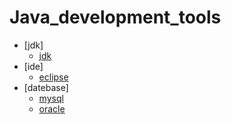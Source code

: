 # Java_development_tools

* [jdk]
	* [jdk](https://www.oracle.com/downloads/index.html)
* [ide]
	* [eclipse](https://www.eclipse.org/downloads/)
* [datebase]
	* [mysql](https://www.mysql.com/downloads/)
	* [oracle](#)

